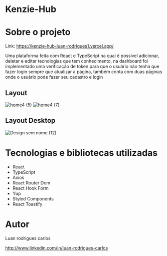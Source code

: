 # Kenzie-Hub
###
# Sobre o projeto

Link: https://kenzie-hub-luan-rodrigues1.vercel.app/

Uma plataforma feita com React e TypeScript na qual é possível adicionar, deletar e editar tecnologias que tem conhecimento, na dashboard foi implementado uma verificação de token para que o usuário não tenha que fazer login sempre que atualizar a página, também conta com duas páginas onde o usuário pode fazer seu cadastro e login

## Layout 
![home4 (5)](https://user-images.githubusercontent.com/106760673/216775028-47981c44-00e9-4714-bc26-f6420ca42e14.png) ![home4 (7)](https://user-images.githubusercontent.com/106760673/216775066-11a5ee0e-52f7-4313-9d13-98d0ccf84704.png)


## Layout Desktop
![Design sem nome (12)](https://user-images.githubusercontent.com/106760673/216775197-065dfd0c-efa9-4e38-859c-44367a85af96.png)


# Tecnologias e bibliotecas utilizadas
- React 
- TypeScript
- Axios
- React Router Dom
- React Hook Form
- Yup
- Styled Components
- React Toastify


# Autor

Luan rodrigues carlos

http://www.linkedin.com/in/luan-rodrigues-carlos
